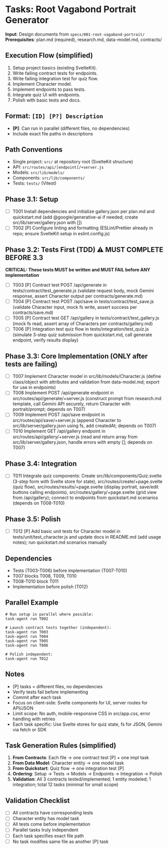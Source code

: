 # Tasks: Root Vagabond Portrait Generator

**Input**: Design documents from `specs/001-root-vagabond-portrait/`
**Prerequisites**: plan.md (required), research.md, data-model.md, contracts/

## Execution Flow (simplified)

1. Setup project basics (existing SvelteKit).
2. Write failing contract tests for endpoints.
3. Write failing integration test for quiz flow.
4. Implement Character model.
5. Implement endpoints to pass tests.
6. Integrate quiz UI with endpoints.
7. Polish with basic tests and docs.

## Format: `[ID] [P?] Description`

- **[P]**: Can run in parallel (different files, no dependencies)
- Include exact file paths in descriptions

## Path Conventions

- Single project: `src/` at repository root (SvelteKit structure)
- API: `src/routes/api/[endpoint]/+server.js`
- Models: `src/lib/models/`
- Components: `src/lib/components/`
- Tests: `tests/` (Vitest)

## Phase 3.1: Setup

- [ ] T001 Install dependencies and initialize gallery.json per plan.md and quickstart.md (add @google/generative-ai if needed; create src/lib/server/gallery.json with [])
- [ ] T002 [P] Configure linting and formatting (ESLint/Prettier already in repo; ensure SvelteKit setup in eslint.config.js)

## Phase 3.2: Tests First (TDD) ⚠️ MUST COMPLETE BEFORE 3.3

**CRITICAL: These tests MUST be written and MUST FAIL before ANY implementation**

- [ ] T003 [P] Contract test POST /api/generate in tests/contract/test_generate.js (validate request body, mock Gemini response, assert Character output per contracts/generate.md)
- [ ] T004 [P] Contract test POST /api/save in tests/contract/test_save.js (validate Character input, mock fs write, assert success per contracts/save.md)
- [ ] T005 [P] Contract test GET /api/gallery in tests/contract/test_gallery.js (mock fs read, assert array of Characters per contracts/gallery.md)
- [ ] T006 [P] Integration test quiz flow in tests/integration/test_quiz.js (simulate 3-step quiz submission from quickstart.md, call generate endpoint, verify results display)

## Phase 3.3: Core Implementation (ONLY after tests are failing)

- [ ] T007 Implement Character model in src/lib/models/Character.js (define class/object with attributes and validation from data-model.md; export for use in endpoints)
- [ ] T008 Implement POST /api/generate endpoint in src/routes/api/generate/+server.js (construct prompt from research.md template, call Gemini API securely, return Character with portrait/prompt; depends on T007)
- [ ] T009 Implement POST /api/save endpoint in src/routes/api/save/+server.js (append Character to src/lib/server/gallery.json using fs, add createdAt; depends on T007)
- [ ] T010 Implement GET /api/gallery endpoint in src/routes/api/gallery/+server.js (read and return array from src/lib/server/gallery.json, handle errors with empty []; depends on T007)

## Phase 3.4: Integration

- [ ] T011 Integrate quiz components: Create src/lib/components/Quiz.svelte (3-step form with Svelte store for state), src/routes/create/+page.svelte (quiz flow), src/routes/results/+page.svelte (display portrait, save/edit buttons calling endpoints), src/routes/gallery/+page.svelte (grid view from /api/gallery); connect to endpoints from quickstart.md scenarios (depends on T008-T010)

## Phase 3.5: Polish

- [ ] T012 [P] Add basic unit tests for Character model in tests/unit/test_character.js and update docs in README.md (add usage notes); run quickstart.md scenarios manually

## Dependencies

- Tests (T003-T006) before implementation (T007-T010)
- T007 blocks T008, T009, T010
- T008-T010 block T011
- Implementation before polish (T012)

## Parallel Example

```
# Run setup in parallel where possible:
task-agent run T002

# Launch contract tests together (independent):
task-agent run T003
task-agent run T004
task-agent run T005
task-agent run T006

# Polish independent:
task-agent run T012
```

## Notes

- [P] tasks = different files, no dependencies
- Verify tests fail before implementing
- Commit after each task
- Focus on client-side: Svelte components for UI, server routes for API/JSON
- Limit scope: No auth, mobile-responsive CSS in src/app.css, error handling with retries
- Each task specific: Use Svelte stores for quiz state, fs for JSON, Gemini via fetch or SDK

## Task Generation Rules (simplified)

1. **From Contracts**: Each file → one contract test [P] + one impl task
2. **From Data Model**: Character entity → one model task
3. **From Quickstart**: Quiz flow → one integration test [P]
4. **Ordering**: Setup → Tests → Models → Endpoints → Integration → Polish
5. **Validation**: All 3 contracts tested/implemented; 1 entity modeled; 1 integration; total 12 tasks (minimal for small scope)

## Validation Checklist

- [ ] All contracts have corresponding tests
- [ ] Character entity has model task
- [ ] All tests come before implementation
- [ ] Parallel tasks truly independent
- [ ] Each task specifies exact file path
- [ ] No task modifies same file as another [P] task
